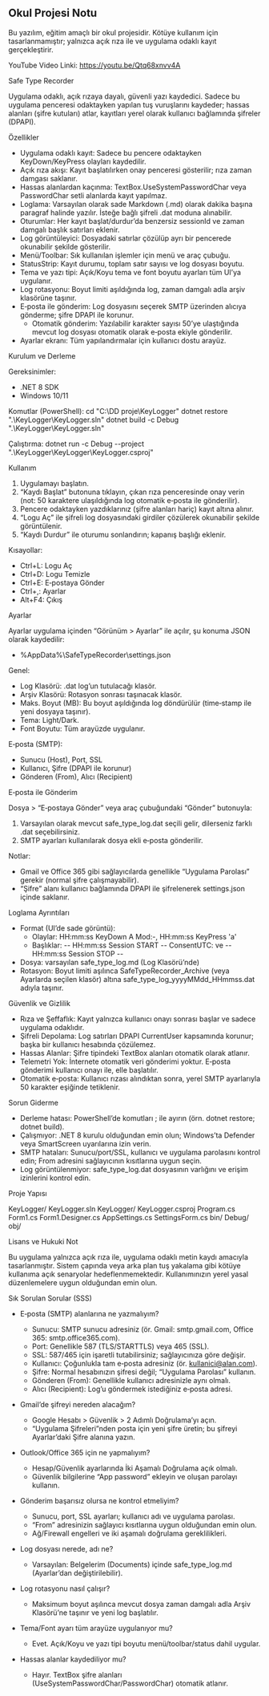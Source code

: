 Okul Projesi Notu
------------------
Bu yazılım, eğitim amaçlı bir okul projesidir. Kötüye kullanım için tasarlanmamıştır; yalnızca açık rıza ile ve uygulama odaklı kayıt gerçekleştirir.

YouTube Video Linki: https://youtu.be/Qtq68xnvv4A

Safe Type Recorder

Uygulama odaklı, açık rızaya dayalı, güvenli yazı kaydedici. Sadece bu uygulama penceresi odaktayken yapılan tuş vuruşlarını kaydeder; hassas alanları (şifre kutuları) atlar, kayıtları yerel olarak kullanıcı bağlamında şifreler (DPAPI).

Özellikler

- Uygulama odaklı kayıt: Sadece bu pencere odaktayken KeyDown/KeyPress olayları kaydedilir.
- Açık rıza akışı: Kayıt başlatılırken onay penceresi gösterilir; rıza zaman damgası saklanır.
- Hassas alanlardan kaçınma: TextBox.UseSystemPasswordChar veya PasswordChar setli alanlarda kayıt yapılmaz.
- Loglama: Varsayılan olarak sade Markdown (.md) olarak dakika başına paragraf halinde yazılır. İsteğe bağlı şifreli .dat moduna alınabilir.
- Oturumlar: Her kayıt başlat/durdur’da benzersiz sessionId ve zaman damgalı başlık satırları eklenir.
- Log görüntüleyici: Dosyadaki satırlar çözülüp ayrı bir pencerede okunabilir şekilde gösterilir.
- Menü/Toolbar: Sık kullanılan işlemler için menü ve araç çubuğu.
- StatusStrip: Kayıt durumu, toplam satır sayısı ve log dosyası boyutu.
- Tema ve yazı tipi: Açık/Koyu tema ve font boyutu ayarları tüm UI’ya uygulanır.
- Log rotasyonu: Boyut limiti aşıldığında log, zaman damgalı adla arşiv klasörüne taşınır.
- E‑posta ile gönderim: Log dosyasını seçerek SMTP üzerinden alıcıya gönderme; şifre DPAPI ile korunur.
  - Otomatik gönderim: Yazılabilir karakter sayısı 50’ye ulaştığında mevcut log dosyası otomatik olarak e‑posta ekiyle gönderilir.
- Ayarlar ekranı: Tüm yapılandırmalar için kullanıcı dostu arayüz.

Kurulum ve Derleme

Gereksinimler:
- .NET 8 SDK
- Windows 10/11

Komutlar (PowerShell):
cd "C:\DD proje\KeyLogger"
dotnet restore ".\KeyLogger\KeyLogger.sln"
dotnet build -c Debug ".\KeyLogger\KeyLogger.sln"

Çalıştırma:
dotnet run -c Debug --project ".\KeyLogger\KeyLogger\KeyLogger.csproj"

Kullanım

1) Uygulamayı başlatın.
2) “Kaydı Başlat” butonuna tıklayın, çıkan rıza penceresinde onay verin (not: 50 karaktere ulaşıldığında log otomatik e‑posta ile gönderilir).
3) Pencere odaktayken yazdıklarınız (şifre alanları hariç) kayıt altına alınır.
4) “Logu Aç” ile şifreli log dosyasındaki girdiler çözülerek okunabilir şekilde görüntülenir.
5) “Kaydı Durdur” ile oturumu sonlandırın; kapanış başlığı eklenir.

Kısayollar:
- Ctrl+L: Logu Aç
- Ctrl+D: Logu Temizle
- Ctrl+E: E‑postaya Gönder
- Ctrl+,: Ayarlar
- Alt+F4: Çıkış

Ayarlar

Ayarlar uygulama içinden “Görünüm > Ayarlar” ile açılır, şu konuma JSON olarak kaydedilir:
- %AppData%\SafeTypeRecorder\settings.json

Genel:
- Log Klasörü: .dat log’un tutulacağı klasör.
- Arşiv Klasörü: Rotasyon sonrası taşınacak klasör.
- Maks. Boyut (MB): Bu boyut aşıldığında log döndürülür (time‑stamp ile yeni dosyaya taşınır).
- Tema: Light/Dark.
- Font Boyutu: Tüm arayüzde uygulanır.

E‑posta (SMTP):
- Sunucu (Host), Port, SSL
- Kullanıcı, Şifre (DPAPI ile korunur)
- Gönderen (From), Alıcı (Recipient)

E‑posta ile Gönderim

Dosya > “E‑postaya Gönder” veya araç çubuğundaki “Gönder” butonuyla:
1) Varsayılan olarak mevcut safe_type_log.dat seçili gelir, dilerseniz farklı .dat seçebilirsiniz.
2) SMTP ayarları kullanılarak dosya ekli e‑posta gönderilir.

Notlar:
- Gmail ve Office 365 gibi sağlayıcılarda genellikle “Uygulama Parolası” gerekir (normal şifre çalışmayabilir).
- “Şifre” alanı kullanıcı bağlamında DPAPI ile şifrelenerek settings.json içinde saklanır.

Loglama Ayrıntıları

- Format (UI’de sade görüntü):
  - Olaylar: HH:mm:ss KeyDown A Mod:-, HH:mm:ss KeyPress 'a'
  - Başlıklar: -- HH:mm:ss Session <id> START -- ConsentUTC:<iso> ve -- HH:mm:ss Session <id> STOP --
- Dosya: varsayılan safe_type_log.md (Log Klasörü’nde)
- Rotasyon: Boyut limiti aşılınca SafeTypeRecorder_Archive (veya Ayarlarda seçilen klasör) altına safe_type_log_yyyyMMdd_HHmmss.dat adıyla taşınır.

Güvenlik ve Gizlilik

- Rıza ve Şeffaflık: Kayıt yalnızca kullanıcı onayı sonrası başlar ve sadece uygulama odaklıdır.
- Şifreli Depolama: Log satırları DPAPI CurrentUser kapsamında korunur; başka bir kullanıcı hesabında çözülemez.
- Hassas Alanlar: Şifre tipindeki TextBox alanları otomatik olarak atlanır.
- Telemetri Yok: İnternete otomatik veri gönderimi yoktur. E‑posta gönderimi kullanıcı onayı ile, elle başlatılır.
 - Otomatik e‑posta: Kullanıcı rızası alındıktan sonra, yerel SMTP ayarlarıyla 50 karakter eşiğinde tetiklenir.

Sorun Giderme

- Derleme hatası: PowerShell’de komutları ; ile ayırın (örn. dotnet restore; dotnet build).
- Çalışmıyor: .NET 8 kurulu olduğundan emin olun; Windows’ta Defender veya SmartScreen uyarılarına izin verin.
- SMTP hataları: Sunucu/port/SSL, kullanıcı ve uygulama parolasını kontrol edin; From adresini sağlayıcının kısıtlarına uygun seçin.
- Log görüntülenmiyor: safe_type_log.dat dosyasının varlığını ve erişim izinlerini kontrol edin.

Proje Yapısı

KeyLogger/
  KeyLogger.sln
  KeyLogger/
    KeyLogger.csproj
    Program.cs
    Form1.cs
    Form1.Designer.cs
    AppSettings.cs
    SettingsForm.cs
    bin/ Debug/
    obj/

Lisans ve Hukuki Not

Bu uygulama yalnızca açık rıza ile, uygulama odaklı metin kaydı amacıyla tasarlanmıştır. Sistem çapında veya arka plan tuş yakalama gibi kötüye kullanıma açık senaryolar hedeflenmemektedir. Kullanımınızın yerel yasal düzenlemelere uygun olduğundan emin olun.

Sık Sorulan Sorular (SSS)

- E‑posta (SMTP) alanlarına ne yazmalıyım?
  - Sunucu: SMTP sunucu adresiniz (ör. Gmail: smtp.gmail.com, Office 365: smtp.office365.com).
  - Port: Genellikle 587 (TLS/STARTTLS) veya 465 (SSL).
  - SSL: 587/465 için işaretli tutabilirsiniz; sağlayıcınıza göre değişir.
  - Kullanıcı: Çoğunlukla tam e‑posta adresiniz (ör. kullanici@alan.com).
  - Şifre: Normal hesabınızın şifresi değil; “Uygulama Parolası” kullanın.
  - Gönderen (From): Genellikle kullanıcı adresinizle aynı olmalı.
  - Alıcı (Recipient): Log’u göndermek istediğiniz e‑posta adresi.

- Gmail’de şifreyi nereden alacağım?
  - Google Hesabı > Güvenlik > 2 Adımlı Doğrulama’yı açın.
  - “Uygulama Şifreleri”nden posta için yeni şifre üretin; bu şifreyi Ayarlar’daki Şifre alanına yazın.

- Outlook/Office 365 için ne yapmalıyım?
  - Hesap/Güvenlik ayarlarında İki Aşamalı Doğrulama açık olmalı.
  - Güvenlik bilgilerine “App password” ekleyin ve oluşan parolayı kullanın.

- Gönderim başarısız olursa ne kontrol etmeliyim?
  - Sunucu, port, SSL ayarları; kullanıcı adı ve uygulama parolası.
  - “From” adresinizin sağlayıcı kısıtlarına uygun olduğundan emin olun.
  - Ağ/Firewall engelleri ve iki aşamalı doğrulama gereklilikleri.

- Log dosyası nerede, adı ne?
  - Varsayılan: Belgelerim (Documents) içinde safe_type_log.md (Ayarlar’dan değiştirilebilir).



- Log rotasyonu nasıl çalışır?
  - Maksimum boyut aşılınca mevcut dosya zaman damgalı adla Arşiv Klasörü’ne taşınır ve yeni log başlatılır.

- Tema/Font ayarı tüm arayüze uygulanıyor mu?
  - Evet. Açık/Koyu ve yazı tipi boyutu menü/toolbar/status dahil uygular.

- Hassas alanlar kaydediliyor mu?
  - Hayır. TextBox şifre alanları (UseSystemPasswordChar/PasswordChar) otomatik atlanır.

